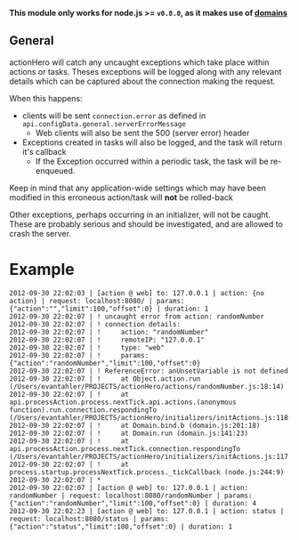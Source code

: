 **This module only works for node.js >= `v0.8.0`, as it makes use of [domains](http://nodejs.org/api/domain.html)**

## General

actionHero will catch any uncaught exceptions which take place within actions or tasks.  Theses exceptions will be logged along with any relevant details which can be captured about the connection making the request.

When this happens:

- clients will be sent `connection.error` as defined in `api.configData.general.serverErrorMessage`
  - Web clients will also be sent the 500 (server error) header 
- Exceptions created in tasks will also be logged, and the task will return it's callback
  - If the Exception occurred within a periodic task, the task will be re-enqueued.

Keep in mind that any application-wide settings which may have been modified in this erroneous action/task will **not** be rolled-back

Other exceptions, perhaps occurring in an initializer, will not be caught.  These are probably serious and should be investigated, and are allowed to crash the server.

# Example

	2012-09-30 22:02:03 | [action @ web] to: 127.0.0.1 | action: {no action} | request: localhost:8080/ | params: {"action":"","limit":100,"offset":0} | duration: 1
	2012-09-30 22:02:07 | ! uncaught error from action: randomNumber
	2012-09-30 22:02:07 | ! connection details:
	2012-09-30 22:02:07 | !     action: "randomNumber"
	2012-09-30 22:02:07 | !     remoteIP: "127.0.0.1"
	2012-09-30 22:02:07 | !     type: "web"
	2012-09-30 22:02:07 | !     params: {"action":"randomNumber","limit":100,"offset":0}
	2012-09-30 22:02:07 | ! ReferenceError: anUnsetVariable is not defined
	2012-09-30 22:02:07 | !     at Object.action.run (/Users/evantahler/PROJECTS/actionHero/actions/randomNumber.js:18:14)
	2012-09-30 22:02:07 | !     at api.processAction.process.nextTick.api.actions.(anonymous function).run.connection.respondingTo (/Users/evantahler/PROJECTS/actionHero/initializers/initActions.js:118:40)
	2012-09-30 22:02:07 | !     at Domain.bind.b (domain.js:201:18)
	2012-09-30 22:02:07 | !     at Domain.run (domain.js:141:23)
	2012-09-30 22:02:07 | !     at api.processAction.process.nextTick.connection.respondingTo (/Users/evantahler/PROJECTS/actionHero/initializers/initActions.js:117:21)
	2012-09-30 22:02:07 | !     at process.startup.processNextTick.process._tickCallback (node.js:244:9)
	2012-09-30 22:02:07 | *
	2012-09-30 22:02:07 | [action @ web] to: 127.0.0.1 | action: randomNumber | request: localhost:8080/randomNumber | params: {"action":"randomNumber","limit":100,"offset":0} | duration: 4
	2012-09-30 22:02:23 | [action @ web] to: 127.0.0.1 | action: status | request: localhost:8080/status | params: {"action":"status","limit":100,"offset":0} | duration: 1